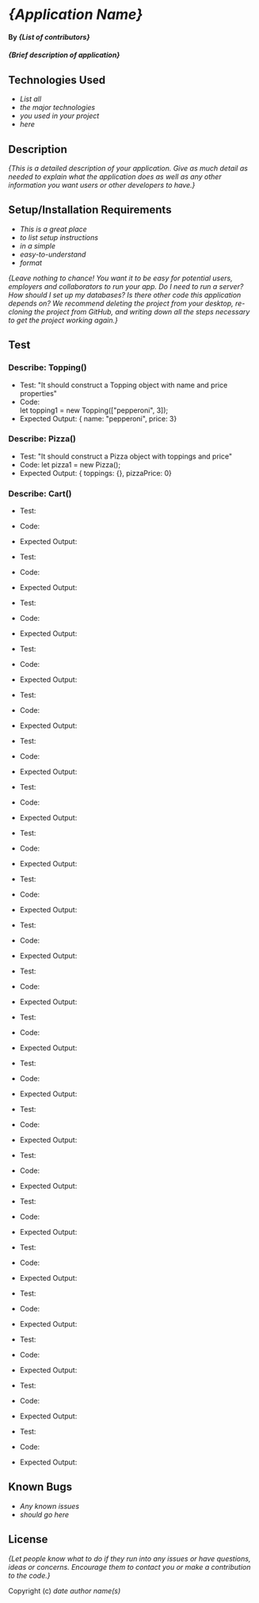 # _{Application Name}_

#### By _**{List of contributors}**_

#### _{Brief description of application}_

## Technologies Used

* _List all_
* _the major technologies_
* _you used in your project_
* _here_

## Description

_{This is a detailed description of your application. Give as much detail as needed to explain what the application does as well as any other information you want users or other developers to have.}_

## Setup/Installation Requirements

* _This is a great place_
* _to list setup instructions_
* _in a simple_
* _easy-to-understand_
* _format_

_{Leave nothing to chance! You want it to be easy for potential users, employers and collaborators to run your app. Do I need to run a server? How should I set up my databases? Is there other code this application depends on? We recommend deleting the project from your desktop, re-cloning the project from GitHub, and writing down all the steps necessary to get the project working again.}_

## Test

### Describe: Topping()

* Test: "It should construct a Topping object with name and price properties"
* Code:   
  let topping1 = new Topping(["pepperoni", 3]);
* Expected Output: { name: "pepperoni", price: 3}

### Describe: Pizza()   

* Test: "It should construct a Pizza object with toppings and price"   
* Code:
  let pizza1 = new Pizza();   
* Expected Output: { toppings: {}, pizzaPrice: 0}

### Describe: Cart()

* Test:  
* Code:     
* Expected Output:      

* Test:     
* Code:     
* Expected Output:      

* Test:     
* Code:     
* Expected Output:      

* Test:     
* Code:     
* Expected Output:      

* Test:     
* Code:     
* Expected Output:      

* Test:     
* Code:     
* Expected Output:      

* Test:     
* Code:     
* Expected Output:      

* Test:     
* Code:     
* Expected Output:      

* Test:     
* Code:     
* Expected Output:      

* Test:     
* Code:     
* Expected Output:      

* Test:     
* Code:     
* Expected Output:      

* Test:     
* Code:     
* Expected Output:      

* Test:     
* Code:     
* Expected Output:      

* Test:     
* Code:     
* Expected Output:      

* Test:     
* Code:     
* Expected Output:      

* Test:     
* Code:     
* Expected Output:      

* Test:     
* Code:     
* Expected Output:      

* Test:     
* Code:     
* Expected Output:      

* Test:     
* Code:     
* Expected Output:      

* Test:     
* Code:     
* Expected Output:      

* Test:     
* Code:     
* Expected Output:      

## Known Bugs

* _Any known issues_
* _should go here_

## License

_{Let people know what to do if they run into any issues or have questions, ideas or concerns.  Encourage them to contact you or make a contribution to the code.}_

Copyright (c) _date_ _author name(s)_